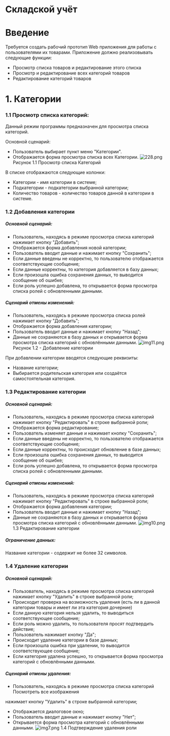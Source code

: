 Складской учёт 
========================= 
# Введение 

Требуется создать рабочий прототип Web приложения для работы с пользователями их товарами. 
Приложение должно реализовывать следующие функции: 
* Просмотр списка товаров и редактирование этого списка 
* Просмотр и редактирование всех категорий товаров 
* Редактирование категорий товаров 

# 1. Категории 
### 1.1 Просмотр списка категорий: 
Данный режим программы предназначен для просмотра списка категорий. 

Основной сценарий: 
* Пользователь выбирает пункт меню "Категории". 
* Отображается форма просмотра списка всех Категории. 
![228.png](https://www.dropbox.com/s/n8zwo55txoir48c/228.png?dl=..) 
Рисунок 1.1 Просмотр списка Категорий 

В списке отображаются следующие колонки: 
* Категории - имя категории в системе; 
* Подкатегории - подкатегории выбранной категории; 
* Количество товаров - количество товаров данной в категории в системе. 

### 1.2 Добавления категории 
##### Основной сценарий: 
* Пользователь, находясь в режиме просмотра списка категорий нажимает кнопку "Добавить"; 
* Отображается форма добавления новой категории; 
* Пользователь вводит данные и нажимает кнопку "Сохранить"; 
* Если данные введены не корректно, то пользователю отображается соответствующие сообщение; 
* Если данные корректны, то категория добавляется в базу данных; 
* Если произошла ошибка сохранения данных, то выводится сообщение об ошибке; 
* Если роль успешно добавлена, то открывается форма просмотра списка ролей с обновленными данными. 
##### Сценарий отмены изменений: 
* Пользователь, находясь в режиме просмотра списка ролей нажимает кнопку "Добавить"; 
* Отображается форма добавления категории; 
* Пользователь вводит данные и нажимает кнопку "Назад"; 
* Данные не сохраняются в базу данных и открывается форма просмотра списка категорий с обновлёнными данными. 
![img11.png](https://www.dropbox.com/s/4xwf1ddp3fika81/img11.png?d..) 
Рисунок 1.2 - Добавление категории 

При добавлении категории вводятся следующие реквизиты: 
* Название категории; 
* Выбирается родительская категория или создаётся самостоятельная категория. 

### 1.3 Редактирование категории 
##### Основной сценарий: 
* Пользователь, находясь в режиме просмотра списка категорий нажимает кнопку "Редактировать" в строке выбранной роли; 
* Отображается форма редактирование; 
* Пользователь изменяет данные и нажимает кнопку "Сохранить"; 
* Если данные введены не корректно, то пользователю отображается соответствующие сообщение; 
* Если данные корректны, то происходит обновление в базе данных; 
* Если произошла ошибка сохранения данных, то выводится сообщение об ошибке; 
* Если роль успешно добавлена, то открывается форма просмотра списка ролей с обновленными данными. 
##### Сценарий отмены изменений: 
* Пользователь, находясь в режиме просмотра списка категорий нажимает кнопку "Редактировать" в строке выбранной роли; 
* Отображается форма добавления категории; 
* Пользователь вводит данные и нажимает кнопку "Назад"; 
* Данные не сохраняются в базу данных и открывается форма просмотра списка категорий с обновлёнными данными. 
![img10.png](https://www.dropbox.com/s/iwi1dbe19hysqwc/img10.png?d..) 
1.3 Редактирование категории 
##### Ограничение данных: 
Название категории - содержит не более 32 символов. 

### 1.4 Удаление категории 
##### Основной сценарий: 
* Пользователь, находясь в режиме просмотра списка категорий нажимает кнопку "Удалить" в строке выбранной роли; 
* Происходит проверка на возможность удаления (есть ли в данной категории товары и имеет ли эта категория дочерние) 
* Если данную категория нельзя удалить, то выводиться соответствующее сообщение; 
* Если роль можно удалить, то пользователя просят подтвердить действие; 
* Пользователь нажимает кнопку "Да"; 
* Происходит удаление категории в базе данных; 
* Если произошла ошибка при удалении, то выводится соответствующее сообщение; 
* Если категория удалена успешно, то открывается форма просмотра категорий с обновлёнными данными. 
##### Сценарий отмены удаления: 
* Пользователь, находясь в режиме просмотра списка категорий
Посмотреть все изображения
 
нажимает кнопку "Удалить" в строке выбранной категории; 
* Отображается диалоговое окно; 
* Пользователь вводит данные и нажимает кнопку "Нет"; 
* Открывается форма просмотра категорий с обновлёнными данными. 
![img7.png](https://www.dropbox.com/s/ig820kk8lllk7n9/img7.png?dl..) 
1.4 Подтверждение удаления роли

